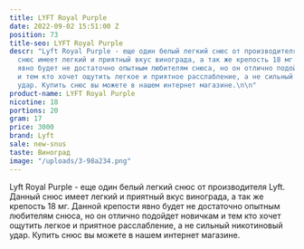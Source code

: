 ```yaml
---
title: LYFT Royal Purple
date: 2022-09-02 15:51:00 Z
position: 73
title-seo: LYFT Royal Purple
descr: "Lyft Royal Purple - еще один белый легкий снюс от производителя Lyft. Данный
  снюс имеет легкий и приятный вкус винограда, а так же крепость 18 мг. Данной крепости
  явно будет не достаточно опытным любителям снюса, но он отлично подойдет новичкам
  и тем кто хочет ощутить легкое и приятное расслабление, а не сильный никотиновый
  удар. Купить снюс вы можете в нашем интернет магазине.\n\n"
product-name: LYFT Royal Purple
nicotine: 18
portions: 20
gram: 17
price: 3000
brand: Lyft
sale: new-snus
taste: Виноград
image: "/uploads/3-98a234.png"
---
```


Lyft Royal Purple - еще один белый легкий снюс от производителя Lyft. Данный снюс имеет легкий и приятный вкус винограда, а так же крепость 18 мг. Данной крепости явно будет не достаточно опытным любителям снюса, но он отлично подойдет новичкам и тем кто хочет ощутить легкое и приятное расслабление, а не сильный никотиновый удар. Купить снюс вы можете в нашем интернет магазине.

